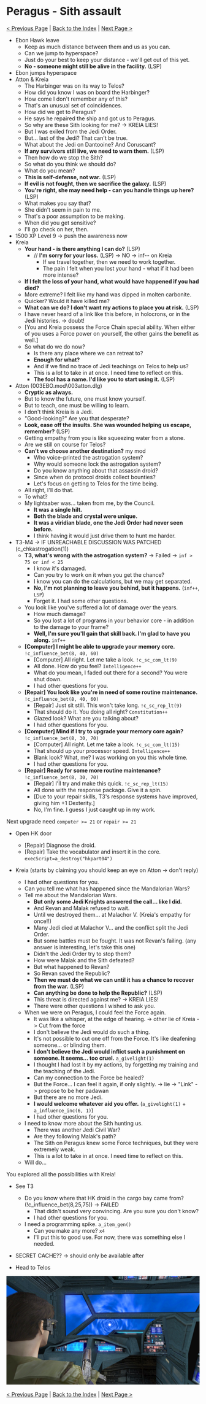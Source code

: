# Peragus - Sith assault

[< Previous Page](./09_Peragus.md) |
[Back to the Index](../index.md) |
[Next Page >](../03_Telos/01_Telos.md)

- Ebon Hawk leave
    - Keep as much distance between them and us as you can.
    - Can we jump to hyperspace?
    - Just do your best to keep your distance - we'll get out of this yet.
    - **No - someone might still be alive in the facility.** (LSP)
- Ebon jumps hyperspace
- Atton & Kreia
    - The Harbinger was on its way to Telos?
    - How did you know I was on board the Harbinger?
    - How come I don't remember any of this?
    - That's an unusual set of coincidences.
    - How did we get to Peragus?
    - He says he repaired the ship and got us to Peragus.
    - So why are these Sith looking for me? -> KREIA LIES!
    - But I was exiled from the Jedi Order.
    - But... last of the Jedi? That can't be true.
    - What about the Jedi on Dantooine? And Coruscant?
    - **If any survivors still live, we need to warn them.** (LSP)
    - Then how do we stop the Sith?
    - So what do you think we should do?
    - What do you mean?
    - **This is self-defense, not war.** (LSP)
    - **If evil is not fought, then we sacrifice the galaxy.** (LSP)
    - **You're right, she may need help - can you handle things up here?** (LSP)
    - What makes you say that?
    - She didn't seem in pain to me.
    - That's a poor assumption to be making.
    - When did you get sensitive?
    - I'll go check on her, then.
- 1500 XP Level 9 -> push the awareness now
- Kreia
    - **Your hand - is there anything I can do?** (LSP)
        - // **I'm sorry for your loss.** (LSP) -> NO -> inf-- on Kreia
            - If we travel together, then we need to work together.
            - The pain I felt when you lost your hand - what if it had been more intense?
    - **If I felt the loss of your hand, what would have happened if you had died?**
    - More extreme? I felt like my hand was dipped in molten carbonite.
    - Quicker? Would it have killed me?
    - **What can we do? I don't want my actions to place you at risk.** (LSP)
    - I have never heard of a link like this before, in holocrons, or in the Jedi histories. -> doubt!
    - [You and Kreia possess the Force Chain special ability. When either of you uses a Force power on yourself, the other gains the benefit as well.]
    - So what do we do now?
      - Is there any place where we can retreat to?
      - **Enough for what?**
      - And if we find no trace of Jedi teachings on Telos to help us?
      - This is a lot to take in at once. I need time to reflect on this.
      - **The fool has a name. I'd like you to start using it.** (LSP)
- Atton (003EBO.mod\003atton.dlg)
    - **Cryptic as always.**
    - But to know the future, one must know yourself.
    - But to teach, one must be willing to learn.
    - I don't think Kreia is a Jedi.
    - "Good-looking?" Are you that desperate?
    - **Look, ease off the insults. She was wounded helping us escape, remember?** (LSP)
    - Getting empathy from you is like squeezing water from a stone.
    - Are we still on course for Telos?
    - **Can't we choose another destination?** my mod
        - Who voice-printed the astrogation system?
        - Why would someone lock the astrogation system?
        - Do you know anything about that assassin droid?
        - Since when do protocol droids collect bounties?
        - Let's focus on getting to Telos for the time being.
    - All right, I'll do that.
    - To what?
    - My lightsaber was... taken from me, by the Council.
        - **It was a single hilt.**
        - **Both the blade and crystal were unique.**
        - **It was a viridian blade, one the Jedi Order had never seen before.**
        - I think having it would just drive them to hunt me harder.
- T3-M4 -> IF UNREACHABLE DISCUSSION WAS PATCHED (c_chkastrogation(1))
  - **T3, what's wrong with the astrogation system?** -> Failed -> `inf > 75 or inf < 25`
    - I know it's damaged.
    - Can you try to work on it when you get the chance?
    - I know you can do the calculations, but we may get separated.
    - **No, I'm not planning to leave you behind, but it happens.** (`inf++`, `LSP`)
    - Forget it. I had some other questions.
  - You look like you've suffered a lot of damage over the years.
    - How much damage?
    - So you lost a lot of programs in your behavior core - in addition to the damage to your frame?
    - **Well, I'm sure you'll gain that skill back. I'm glad to have you along.** `inf++`
  - **[Computer] I might be able to upgrade your memory core.** `!c_influence_bet(8, 40, 60)`
    - [Computer] All right. Let me take a look. `!c_sc_com_lt(9)`
    - All done. How do you feel? `Intelligence++`
    - What do you mean, I faded out there for a second? You were shut down.
    - I had other questions for you.
  - **[Repair] You look like you're in need of some routine maintenance.** `!c_influence_bet(8, 40, 60)`
    - [Repair] Just sit still. This won't take long. `!c_sc_rep_lt(9)`
    - That should do it. You doing all right? `Constitution++`
    - Glazed look? What are you talking about?
    - I had other questions for you.
  - **[Computer] Mind if I try to upgrade your memory core again?** `!c_influence_bet(8, 30, 70)`
    - [Computer] All right. Let me take a look. `!c_sc_com_lt(15)`
    - That should up your processor speed. `Intelligence++`
    - Blank look? What, me? I was working on you this whole time.
    - I had other questions for you.
  - **[Repair] Ready for some more routine maintenance?** `!c_influence_bet(8, 30, 70)`
    - [Repair] I'll try and make this quick. `!c_sc_rep_lt(15)`
    - All done with the response package. Give it a spin.
    - [Due to your repair skills, T3's response systems have improved, giving him +1 Dexterity.]
    - No, I'm fine. I guess I just caught up in my work.

Next upgrade need `computer >= 21` or `repair >= 21`

- Open HK door
  - [Repair] Diagnose the droid.
  - [Repair] Take the vocabulator and insert it in the core. `execScript=a_destroy("hkpart04")`

- Kreia (starts by claiming you should keep an eye on Atton -> don't reply)
  - I had other questions for you.
  - Can you tell me what has happened since the Mandalorian Wars?
  - Tell me about the Mandalorian Wars.
    - **But only some Jedi Knights answered the call... like I did.**
    - And Revan and Malak refused to wait.
    - Until we destroyed them... at Malachor V. (Kreia's empathy for once!!)
    - Many Jedi died at Malachor V... and the conflict split the Jedi Order.
    - But some battles must be fought. It was not Revan's failing. (any answer is interesting, let's take this one)
    - Didn't the Jedi Order try to stop them?
    - How were Malak and the Sith defeated?
    - But what happened to Revan?
    - So Revan saved the Republic?
    - **Then we must do what we can until it has a chance to recover from the war.** (LSP)
    - **Can anything be done to help the Republic?** (LSP)
    - This threat is directed against me? -> KREIA LIES!
    - There were other questions I wished to ask you.
  - When we were on Peragus, I could feel the Force again.
    - It was like a whisper, at the edge of hearing. -> other lie of Kreia -> Cut from the force
    - I don't believe the Jedi would do such a thing.
    - It's not possible to cut one off from the Force. It's like deafening someone... or blinding them.
    - **I don't believe the Jedi would inflict such a punishment on someone. It seems... too cruel.** `a_givelight(1)`
    - I thought I had lost it by my actions, by forgetting my training and the teaching of the Jedi.
    - Can my connection to the Force be healed?
    - But the Force... I can feel it again, if only slightly. -> lie -> "Link" -> propose to be her padawan
    - But there are no more Jedi.
    - **I would welcome whatever aid you offer.** (`a_givelight(1)` + `a_influence_inc(6, 1)`)
    - I had other questions for you.
  - I need to know more about the Sith hunting us.
    - There was another Jedi Civil War?
    - Are they following Malak's path?
    - The Sith on Peragus knew some Force techniques, but they were extremely weak.
    - This is a lot to take in at once. I need time to reflect on this.
  - Will do...

You explored all the possibilities with Kreia!

- See T3
  - Do you know where that HK droid in the cargo bay came from? (!c_influence_bet(8,25,75)) -> FAILED
    - That didn't sound very convincing. Are you sure you don't know?
    - I had other questions for you.
  - I need a programming spike. `a_item_gen()`
    - Can you make any more? `x4`
    - I'll put this to good use. For now, there was something else I needed.

- SECRET CACHE?? -> should only be available after 
- Head to Telos

![7583F011-7AFB-4BCE-B977-3BE7A5457DD6_1_105_c.jpeg](img/7583F011-7AFB-4BCE-B977-3BE7A5457DD6_1_105_c.jpeg)

[< Previous Page](./09_Peragus.md) |
[Back to the Index](../index.md) |
[Next Page >](../03_Telos/01_Telos.md)
